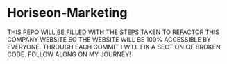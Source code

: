 # Horiseon-Marketing
THIS REPO WILL BE FILLED WITH THE STEPS TAKEN TO REFACTOR THIS COMPANY WEBSITE SO THE WEBSITE WILL BE 100% ACCESSIBLE BY EVERYONE.
THROUGH EACH COMMIT I WILL FIX A SECTION OF BROKEN CODE.
FOLLOW ALONG ON MY JOURNEY!
